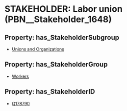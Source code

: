 # STAKEHOLDER: __Labor union__ (PBN__Stakeholder_1648)

## Property: has_StakeholderSubgroup

* [Unions and Organizations](PBN__StakeholderSubgroup_20)

## Property: has_StakeholderGroup

* [Workers](PBN__StakeholderGroup_2)

## Property: has_StakeholderID

* [Q178790](Q178790)

